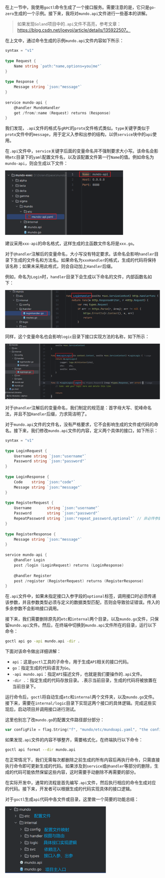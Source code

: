 在上一节中，我使用`goctl`命令生成了一个接口服务。需要注意的是，它只是`go-zero`生成的一个示例。接下来，我将对`mundo.api`文件进行一些基本的讲解。

> 如果发现`Goland`项目中的`.api`文件不高亮，参考文章：https://blog.csdn.net/joeyoj/article/details/135922507。

在上文中，通过命令生成的示例`mundo.api`文件内容如下所示：

```go
syntax = "v1"

type Request {
	Name string `path:"name,options=you|me"`
}

type Response {
	Message string `json:"message"`
}

service mundo-api {
	@handler MundoHandler
	get /from/:name (Request) returns (Response)
}
```

我们发现，`.api`文件的格式与`gRPC`的`proto`文件格式类似。`type`关键字类似于`proto`文件中的`message`，用于定义入参和出参的结构，以供`service`块中的`api`使用。

在`.api`文件中，`service`关键字后面的变量命名并不强制要求大小写。该命名会影响`etc`目录下的`yaml`配置文件名，以及该配置文件第一行`Name`的值。例如命名为`mundo-api`，则会生成以下文件：

<img src="image/image-20241230145652740.png" alt="image-20241230145652740" style="zoom:70%;" />

建议采用`xxx-api`的命名格式，这样生成的主函数文件名将是`xxx.go`。

对于`@handler`注解后的变量命名，大小写没有特定要求。该命名会影响`handler`目录下生成的文件名和方法名。如果命名为`xxxHandler`的格式，生成的代码将保持该名称；如果未采用此格式，则会自动加上`Handler`后缀。

例如，命名为`Login`时，`handler`目录下会生成以下命名的文件，内部函数名如下：

<img src="image/image-20241230150909790.png" alt="image-20241230150909790" style="zoom:80%;" />

同样，这个变量命名也会影响`logic`目录下接口实现方法的名称，如下所示：

<img src="image/image-20241230151046474.png" alt="image-20241230151046474" style="zoom:70%;" />

对于`@handler`注解后的变量命名，我们制定的规范是：首字母大写、驼峰命名法，并且不加`Handler`后缀，力求简洁明了。

对于`mundo.api`文件的文件名，没有严格要求，它不会影响生成的文件或代码的命名。接下来，我们修改`mundo.api`文件的内容，定义两个具体的接口，如下所示：

```go
syntax = "v1"

type LoginRequest {
	Username string `json:"username"`
	Password string `json:"password"`
}

type LoginResponse {
	Code    string `json:"code"`
	Message string `json:"message"`
}

type RegisterRequest {
	Username       string `json:"username"`
	Password       string `json:"password"`
	RepeatPassword string `json:"repeat_password,optional"` // 非必传参数
}

type RegisterResponse {
	Message string `json:"message"`
}

service mundo-api {
	@handler Login
	post /login (LoginRequest) returns (LoginResponse)

	@handler Register
	post /register (RegisterRequest) returns (RegisterResponse)
}
```

在`.api`文件中，如果未指定接口入参字段的`optional`标签，调用接口时必须传递该参数，并且参数类型必须与定义的数据类型匹配，否则会导致验证错误。传入的多余参数不会影响接口调用。

接下来，我们需要删除原先的`etc`和`internal`两个目录，以及`mundo.go`文件，只保留`mundo.api`文件。然后，在终端中切换到`mundo.api`文件所在的目录，运行以下命令：

```sh
goctl api go -api mundo.api -dir .
```

下面对该命令做出详细讲解：

- `api`：这是`goctl`工具的子命令，用于生成`API`相关的接口代码。
- `go`：指定生成的代码语言为`Go`。
- `-api mundo.api`：指定`API`描述文件，也就是我们要操作的`.api`文件。
- `-dir .`：指定生成的代码存放目录。`.`表示当前目录，生成的代码将被放置在当前目录下。

运行命令后，`goctl`将自动生成`etc`和`internal`两个文件夹，以及`mundo.go`文件。接下来，需要在`internal/logic`目录下实现这两个接口的具体逻辑。完成这些实现后，启动项目并调用接口进行测试。

这里也别忘了改`mundo.go`的配置文件路径部分部分：

```go
var configFile = flag.String("f", "mundo/etc/mundoapi.yaml", "the config file")
```

如果发现`.api`文件的内容不够整齐，需要格式化，在终端执行以下命令：

```sh
goctl api format --dir mundo.api
```

在正常情况下，我们无需每次都删除之前生成的所有内容后再执行命令，只需直接执行命令即可更新生成的代码。如果涉及到`service`或`@handler`等部分的删除，生成的代码可能依然保留这些内容，这时需要手动删除不再需要的部分。

在实际开发中，通常的流程是首先编写`.api`文件，然后执行相应的命令生成对应的代码。接下来，开发者可以根据生成的代码实现具体的接口逻辑。

对于`goctl`生成`api`代码中各文件或目录，这里做一个简要的功能总结：

<img src="image/image-20241230153133816.png" alt="image-20241230153133816" style="zoom:60%;" />
